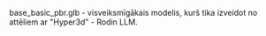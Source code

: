 base_basic_pbr.glb - visveiksmīgākais modelis, kurš tika izveidot no attēliem ar "Hyper3d" - Rodin LLM.
